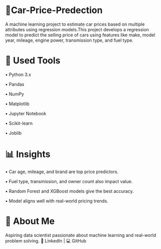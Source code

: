 # 🚗Car-Price-Predection
A machine learning project to estimate car prices based on multiple attributes using regression models.This project develops a regression model to predict the selling price of cars using features like make, model year, mileage, engine power, transmission type, and fuel type. 

# 🔧 Used Tools
• Python 3.x

• Pandas

• NumPy 

• Matplotlib 

• Jupyter Notebook

• Scikit-learn

• Joblib 

# 📊 Insights

• Car age, mileage, and brand are top price predictors.

• Fuel type, transmission, and owner count also impact value.

• Random Forest and XGBoost models give the best accuracy.

• Model aligns well with real-world pricing trends.


# 👤 About Me

Aspiring data scientist passionate about machine learning and real-world problem solving.
📎 LinkedIn | 💻 GitHub
